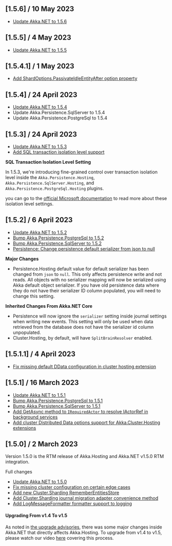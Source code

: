 ## [1.5.6] / 10 May 2023

* [Update Akka.NET to 1.5.6](https://github.com/akkadotnet/akka.net/releases/tag/1.5.6)

## [1.5.5] / 4 May 2023

* [Update Akka.NET to 1.5.5](https://github.com/akkadotnet/akka.net/releases/tag/1.5.5)

## [1.5.4.1] / 1 May 2023

* [Add ShardOptions.PassivateIdleEntityAfter option property](https://github.com/akkadotnet/Akka.Hosting/pull/290)

## [1.5.4] / 24 April 2023

* [Update Akka.NET to 1.5.4](https://github.com/akkadotnet/akka.net/releases/tag/1.5.4)
* Update Akka.Persistence.SqlServer to 1.5.4
* Update Akka.Persistence.PostgreSql to 1.5.4

## [1.5.3] / 24 April 2023

* [Update Akka.NET to 1.5.3](https://github.com/akkadotnet/akka.net/releases/tag/1.5.3)
* [Add SQL transaction isolation level support](https://github.com/akkadotnet/Akka.Hosting/pull/284)

**SQL Transaction Isolation Level Setting**

In 1.5.3, we're introducing fine-grained control over transaction isolation level inside the `Akka.Persistence.Hosting`, `Akka.Persistence.SqlServer.Hosting`, and `Akka.Persistence.PostgreSql.Hosting` plugins.

you can go to the [official Microsoft documentation](https://learn.microsoft.com/en-us/dotnet/api/system.data.isolationlevel?#fields) to read more about these isolation level settings.

## [1.5.2] / 6 April 2023

* [Update Akka.NET to 1.5.2](https://github.com/akkadotnet/akka.net/releases/tag/1.5.2)
* [Bump Akka.Persistence.PostgreSql to 1.5.2](https://github.com/akkadotnet/Akka.Hosting/pull/276)
* [Bump Akka.Persistence.SqlServer to 1.5.2](https://github.com/akkadotnet/Akka.Hosting/pull/276)
* [Persistence: Change persistence default serializer from json to null](https://github.com/akkadotnet/Akka.Hosting/pull/274)

**Major Changes**
* Persistence.Hosting default value for default serializer has been changed from `json` to `null`. This only affects persistence write and not reads. All objects with no serializer mapping will now be serialized using Akka default object serializer. If you have old persistence data where they do not have their serializer ID column populated, you will need to change this setting.

**Inherited Changes From Akka.NET Core**
* Persistence will now ignore the `serializer` setting inside journal settings when writing new events. This setting will only be used when data retrieved from the database does not have the serializer id column unpopulated.
* Cluster.Hosting, by default, will have `SplitBrainResolver` enabled.

## [1.5.1.1] / 4 April 2023

* [Fix missing default DData configuration in cluster hosting extension](https://github.com/akkadotnet/Akka.Hosting/pull/272)

## [1.5.1] / 16 March 2023

* [Update Akka.NET to 1.5.1](https://github.com/akkadotnet/akka.net/releases/tag/1.5.1)
* [Bump Akka.Persistence.PostgreSql to 1.5.1](https://github.com/akkadotnet/Akka.Hosting/pull/268)
* [Bump Akka.Persistence.SqlServer to 1.5.1](https://github.com/akkadotnet/Akka.Hosting/pull/268)
* [Add GetAsync method to `IRequiredActor` to resolve IActorRef in background services](https://github.com/akkadotnet/Akka.Hosting/pull/264)
* [Add cluster Distributed Data options support for Akka.Cluster.Hosting extensions](https://github.com/akkadotnet/Akka.Hosting/pull/263)

## [1.5.0] / 2 March 2023

Version 1.5.0 is the RTM release of Akka.Hosting and Akka.NET v1.5.0 RTM integration.

Full changes 
* [Update Akka.NET to 1.5.0](https://github.com/akkadotnet/akka.net/releases/tag/1.5.0)
* [Fix missing cluster configuration on certain edge cases](https://github.com/akkadotnet/Akka.Hosting/pull/214)
* [Add new Cluster.Sharding RememberEntitiesStore](https://github.com/akkadotnet/Akka.Hosting/pull/224)
* [Add Cluster.Sharding journal migration adapter convenience method](https://github.com/akkadotnet/Akka.Hosting/pull/226)
* [Add LogMessageFormatter formatter support to logging](https://github.com/akkadotnet/Akka.Hosting/pull/248)

#### Upgrading From v1.4 To v1.5

As noted in [the upgrade advisories](https://getakka.net/community/whats-new/akkadotnet-v1.5-upgrade-advisories.html), there was some major changes inside Akka.NET that directly affects Akka.Hosting. To upgrade from v1.4 to v1.5, please watch our video [here](https://www.youtube.com/watch?v=-UPestlIw4k) covering this process.
